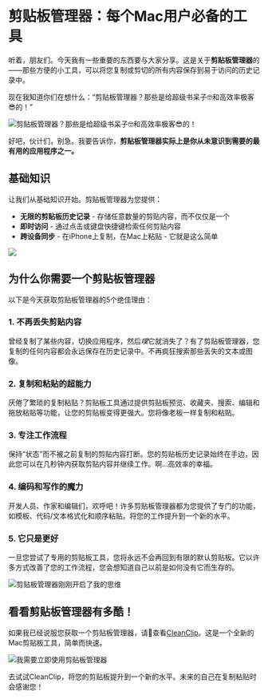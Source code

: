 # 剪贴板管理器：每个Mac用户必备的工具

听着，朋友们。今天我有一些重要的东西要与大家分享。这是关于**剪贴板管理器**的——那些方便的小工具，可以将您复制或剪切的所有内容保存到易于访问的历史记录中。

现在我知道你们在想什么：“剪贴板管理器？那些是给超级书呆子🤓️和高效率极客😎的！” 

![剪贴板管理器？那些是给超级书呆子🤓️和高效率极客😎的！](https://media.giphy.com/media/eU2sRBEme4GIM/giphy.gif)

好吧，伙计们，别急。我要告诉你，**剪贴板管理器实际上是你从未意识到需要的最有用的应用程序之一。**

## 基础知识

让我们从基础知识开始。剪贴板管理器为您提供：

- **无限的剪贴板历史记录** - 存储任意数量的剪贴内容，而不仅仅是一个
- **即时访问** - 通过点击或键盘快捷键检索任何剪贴内容
- **跨设备同步** - 在iPhone上复制，在Mac上粘贴 - 它就是这么简单

![](https://media.giphy.com/media/da75JuW2HHuBNqOHHE/giphy-downsized.gif)

## 为什么你需要一个剪贴板管理器

以下是今天获取剪贴板管理器的5个绝佳理由：

### 1. 不再丢失剪贴内容

曾经复制了某些内容，切换应用程序，然后*噗*它就消失了？有了剪贴板管理器，您复制的任何内容都会永远保存在历史记录中。不再疯狂搜索那些丢失的文本或图像。

### 2. 复制和粘贴的超能力

厌倦了繁琐的复制粘贴？剪贴板工具通过提供剪贴板预览、收藏夹、搜索、编辑和拖放粘贴等功能，让您的剪贴板变得更强大。您将像老板一样复制和粘贴。

### 3. 专注工作流程

保持“状态”而不被之前复制的剪贴内容打断。您的剪贴板历史记录始终在手边，因此您可以在几秒钟内获取剪贴内容并继续工作。啊...高效率的幸福。

### 4. 编码和写作的魔力

开发人员、作家和编辑们，欢呼吧！许多剪贴板管理器都为您提供了专门的功能，如模板、代码/文本格式化和顺序粘贴。将您的工作提升到一个新的水平。

### 5. 它只是更好

一旦您尝试了专用的剪贴板工具，您将永远不会再回到有限的默认剪贴板。它以许多方式改善了您的工作流程，您会想知道自己以前是如何没有它而生存的。

![剪贴板管理器刚刚开启了我的思维](https://media.giphy.com/media/SJX3gbZ2dbaEhU92Pu/giphy.gif)

## 看看剪贴板管理器有多酷！

如果我已经说服您获取一个剪贴板管理器，请🙏查看[CleanClip](https://cleanclip.cc)。这是一个全新的Mac剪贴板工具，简单而快速。

![我需要立即使用剪贴板管理器](https://media.giphy.com/media/MXJQinVv3o4NwcaRhA/giphy.gif)

去试试CleanClip，将您的剪贴板提升到一个新的水平。未来的自己在复制粘贴时会感谢您！